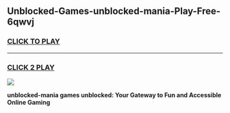 
## Unblocked-Games-unblocked-mania-Play-Free-6qwvj
<h3>
<a href="https://premium76.site?title=unblocked-mania&ref=19M">CLICK TO PLAY</a></h3>
<hr>

<h3>
<a href="https://premium76.site?title=unblocked-mania&ref=19M">CLICK 2 PLAY</a>
  
</h3>

<a href="https://premium76.site?title=unblocked-mania&ref=19M"><img src="https://clearcache.store/games.png"></a>


**unblocked-mania games unblocked: Your Gateway to Fun and Accessible Online Gaming**
